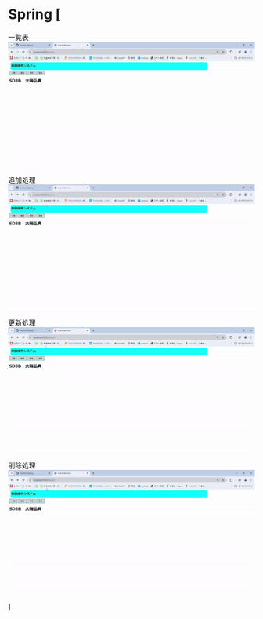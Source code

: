# Spring  [
一覧表
![demo](list.gif)
追加処理
![demo](add.gif)
更新処理
![demo](update.gif)
削除処理
![demo](delete.gif)
]
